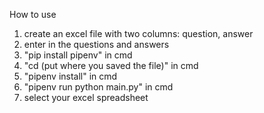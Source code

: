 How to use
1. create an excel file with two columns: question, answer
2. enter in the questions and answers
3. "pip install pipenv" in cmd
4. "cd (put where you saved the file)" in cmd
5. "pipenv install" in cmd
6. "pipenv run python main.py" in cmd
7. select your excel spreadsheet
